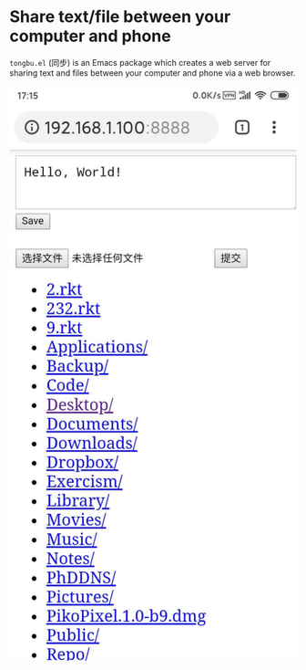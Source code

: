 # Share text/file between your computer and phone

`tongbu.el` (同步) is an Emacs package which creates a web server for sharing
text and files between your computer and phone via a web browser.

![Tongbu Screenshot](tongbu.jpg)
